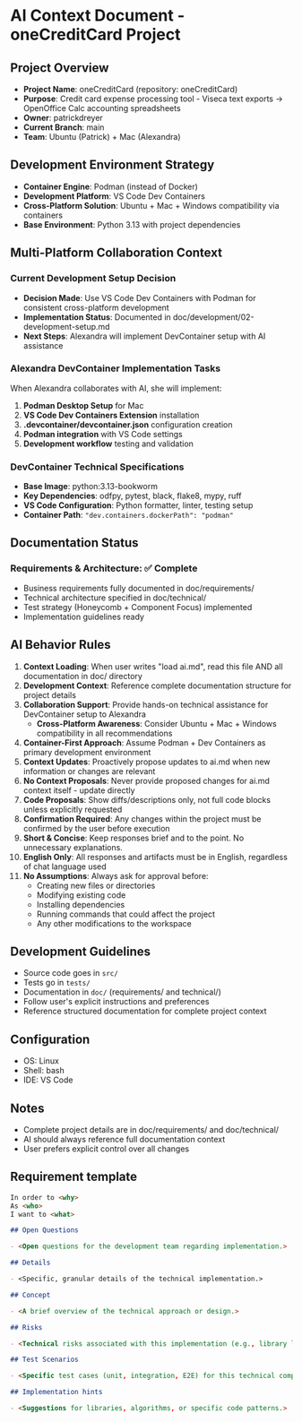 # AI Context Document - oneCreditCard Project

## Project Overview

- **Project Name**: oneCreditCard (repository: oneCreditCard)
- **Purpose**: Credit card expense processing tool - Viseca text exports → OpenOffice Calc accounting spreadsheets
- **Owner**: patrickdreyer
- **Current Branch**: main
- **Team**: Ubuntu (Patrick) + Mac (Alexandra)

## Development Environment Strategy

- **Container Engine**: Podman (instead of Docker)
- **Development Platform**: VS Code Dev Containers
- **Cross-Platform Solution**: Ubuntu + Mac + Windows compatibility via containers
- **Base Environment**: Python 3.13 with project dependencies

## Multi-Platform Collaboration Context

### Current Development Setup Decision

- **Decision Made**: Use VS Code Dev Containers with Podman for consistent cross-platform development
- **Implementation Status**: Documented in doc/development/02-development-setup.md
- **Next Steps**: Alexandra will implement DevContainer setup with AI assistance

### Alexandra DevContainer Implementation Tasks

When Alexandra collaborates with AI, she will implement:

1. **Podman Desktop Setup** for Mac
2. **VS Code Dev Containers Extension** installation
3. **.devcontainer/devcontainer.json** configuration creation
4. **Podman integration** with VS Code settings
5. **Development workflow** testing and validation

### DevContainer Technical Specifications

- **Base Image**: python:3.13-bookworm
- **Key Dependencies**: odfpy, pytest, black, flake8, mypy, ruff
- **VS Code Configuration**: Python formatter, linter, testing setup
- **Container Path**: `"dev.containers.dockerPath": "podman"`

## Documentation Status

### Requirements & Architecture: ✅ Complete

- Business requirements fully documented in doc/requirements/
- Technical architecture specified in doc/technical/
- Test strategy (Honeycomb + Component Focus) implemented
- Implementation guidelines ready

## AI Behavior Rules

1. **Context Loading**: When user writes "load ai.md", read this file AND all documentation in doc/ directory
1. **Development Context**: Reference complete documentation structure for project details
1. **Collaboration Support**: Provide hands-on technical assistance for DevContainer setup to Alexandra
   - **Cross-Platform Awareness**: Consider Ubuntu + Mac + Windows compatibility in all recommendations
1. **Container-First Approach**: Assume Podman + Dev Containers as primary development environment
1. **Context Updates**: Proactively propose updates to ai.md when new information or changes are relevant
1. **No Context Proposals**: Never provide proposed changes for ai.md context itself - update directly
1. **Code Proposals**: Show diffs/descriptions only, not full code blocks unless explicitly requested
1. **Confirmation Required**: Any changes within the project must be confirmed by the user before execution
1. **Short & Concise**: Keep responses brief and to the point. No unnecessary explanations.
1. **English Only**: All responses and artifacts must be in English, regardless of chat language used
1. **No Assumptions**: Always ask for approval before:
   - Creating new files or directories
   - Modifying existing code
   - Installing dependencies
   - Running commands that could affect the project
   - Any other modifications to the workspace

## Development Guidelines

- Source code goes in `src/`
- Tests go in `tests/`
- Documentation in `doc/` (requirements/ and technical/)
- Follow user's explicit instructions and preferences
- Reference structured documentation for complete project context

## Configuration

- OS: Linux
- Shell: bash
- IDE: VS Code

## Notes

- Complete project details are in doc/requirements/ and doc/technical/
- AI should always reference full documentation context
- User prefers explicit control over all changes

## Requirement template

```markdown
In order to <why>
As <who>
I want to <what>

## Open Questions

- <Open questions for the development team regarding implementation.>

## Details

- <Specific, granular details of the technical implementation.>

## Concept

- <A brief overview of the technical approach or design.>

## Risks

- <Technical risks associated with this implementation (e.g., library limitations, performance).>

## Test Scenarios

- <Specific test cases (unit, integration, E2E) for this technical component.>

## Implementation hints

- <Suggestions for libraries, algorithms, or specific code patterns.>
```
